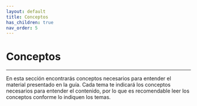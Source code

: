 ```yaml
---
layout: default
title: Conceptos
has_children: true
nav_order: 5
---
```


# Conceptos

---

En esta sección encontrarás conceptos necesarios para entender el
material presentado en la guía. Cada tema te indicará los conceptos
necesarios para entender el contenido, por lo que es recomendable leer
los conceptos conforme lo indiquen los temas.